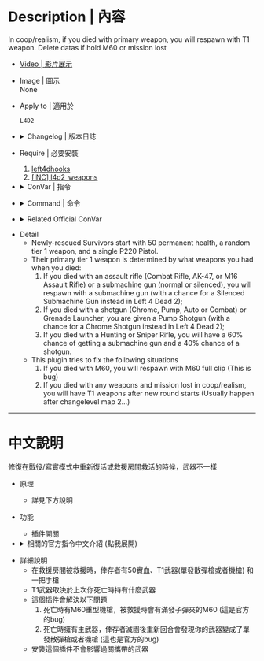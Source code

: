 # Description | 內容
In coop/realism, if you died with primary weapon, you will respawn with T1 weapon. Delete datas if hold M60 or mission lost

* [Video | 影片展示](https://youtu.be/AbfjBeQmpd8)

* Image | 圖示
<br/>None

* Apply to | 適用於
    ```
    L4D2
    ```

* <details><summary>Changelog | 版本日誌</summary>

    * v1.1 (2023-1-12)
	    * Fixed player respawns with only pistol

    * v1.0 (2022-12-12)
        * Initial Release
</details>

* Require | 必要安裝
	1. [left4dhooks](https://forums.alliedmods.net/showthread.php?t=321696)
	2. [[INC] l4d2_weapons](https://github.com/fbef0102/Game-Private_Plugin/blob/main/L4D_插件/Require_檔案/scripting/include/l4d2_weapons.inc)

* <details><summary>ConVar | 指令</summary>

	* cfg\sourcemod\l4d_death_weapon_respawn_fix
		```php
        // 0=Plugin off, 1=Plugin on.
        l4d_death_weapon_respawn_fix_enable "1"
		```
</details>

* <details><summary>Command | 命令</summary>
    
   None
</details>

* <details><summary>Related Official ConVar</summary>

	* write down the follong cvars in cfg/server.cfg
		```php
        // Newly-rescued Survivors start with weapons 0: Just a pistol, 1: Downgrade of last primary weapon, 2: Last primary weapon.
        sm_cvar survivor_respawn_with_guns 1
		```
</details>

* Detail
    * Newly-rescued Survivors start with 50 permanent health, a random tier 1 weapon, and a single P220 Pistol. 
    * Their primary tier 1 weapon is determined by what weapons you had when you died:
        1. If you died with an assault rifle (Combat Rifle, AK-47, or M16 Assault Rifle) or a submachine gun (normal or silenced), you will respawn with a submachine gun (with a chance for a Silenced Submachine Gun instead in Left 4 Dead 2);
        2. If you died with a shotgun (Chrome, Pump, Auto or Combat) or Grenade Launcher, you are given a Pump Shotgun (with a chance for a Chrome Shotgun instead in Left 4 Dead 2);
        3. If you died with a Hunting or Sniper Rifle, you will have a 60% chance of getting a submachine gun and a 40% chance of a shotgun.
    * This plugin tries to fix the following situations
        1. If you died with M60, you will respawn with M60 full clip (This is bug)
        2. If you died with any weapons and mission lost in coop/realism, you will have T1 weapons after new round starts (Usually happen after changelevel map 2...)

- - - -
# 中文說明
修復在戰役/寫實模式中重新復活或救援房間救活的時候，武器不一樣

* 原理
    * 詳見下方說明

* 功能
    * 插件開關

* <details><summary>相關的官方指令中文介紹 (點我展開)</summary>

	* 以下指令寫入文件 cfg/server.cfg，可自行調整
		```php
        // 在救援房間被救援時的起始武器 0: 手槍, 1: 上次死亡時主武器降成T1武器 (單發散彈槍或者機槍), 2: 上次死亡時主武器.
        sm_cvar survivor_respawn_with_guns 1
		```
</details>

* 詳細說明
    * 在救援房間被救援時，倖存者有50實血、T1武器(單發散彈槍或者機槍) 和一把手槍
    * T1武器取決於上次你死亡時持有什麼武器
    * 這個插件會解決以下問題
        1. 死亡時有M60重型機槍，被救援時會有滿發子彈夾的M60 (這是官方的bug)
        2. 死亡時擁有主武器，倖存者滅團後重新回合會發現你的武器變成了單發散彈槍或者機槍 (這也是官方的bug)
    * 安裝這個插件不會影響過關攜帶的武器
